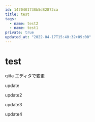 ```yaml
---
id: 1470401738b5d82872ca
title: test
tags:
  - name: test2
  - name: test1
private: true
updated_at: "2022-04-17T15:40:32+09:00"
---
```


# test

qiita エディタで変更

update

update2

update3

update4
